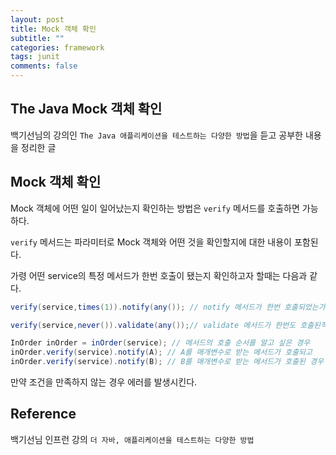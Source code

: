 ```yaml
---
layout: post
title: Mock 객체 확인
subtitle: ""
categories: framework
tags: junit
comments: false
---
```


## The Java Mock 객체 확인

백기선님의 강의인 `The Java 애플리케이션을 테스트하는 다양한 방법`을 듣고 공부한 내용을 정리한 글

## Mock 객체 확인

Mock 객체에 어떤 일이 일어났는지 확인하는 방법은 `verify` 메서드를 호출하면 가능하다.

`verify` 메서드는 파라미터로 Mock 객체와 어떤 것을 확인할지에 대한 내용이 포함된다.

가령 어떤 service의 특정 메서드가 한번 호출이 됐는지 확인하고자 할때는 다음과 같다.

```java
verify(service,times(1)).notify(any()); // notify 메서드가 한번 호출되었는가?

verify(service,never()).validate(any());// validate 메서드가 한번도 호출된적 없는가?

InOrder inOrder = inOrder(service); // 메서드의 호출 순서를 알고 싶은 경우
inOrder.verify(service).notify(A); // A를 매개변수로 받는 메서드가 호출되고
inOrder.verify(service).notify(B); // B를 매개변수로 받는 메서드가 호출된 경우
```

만약 조건을 만족하지 않는 경우 에러를 발생시킨다.

## Reference

백기선님 인프런 강의 `더 자바, 애플리케이션을 테스트하는 다양한 방법`